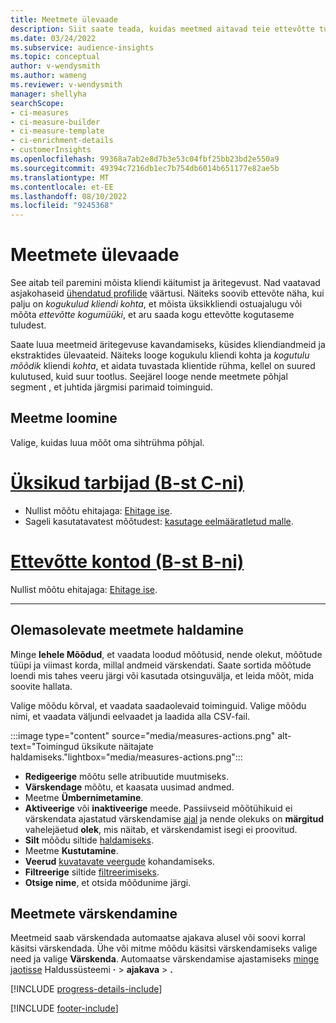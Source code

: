 ```yaml
---
title: Meetmete ülevaade
description: Siit saate teada, kuidas meetmed aitavad teie ettevõtte tulemuslikkust analüüsida ja kajastada.
ms.date: 03/24/2022
ms.subservice: audience-insights
ms.topic: conceptual
author: v-wendysmith
ms.author: wameng
ms.reviewer: v-wendysmith
manager: shellyha
searchScope:
- ci-measures
- ci-measure-builder
- ci-measure-template
- ci-enrichment-details
- customerInsights
ms.openlocfilehash: 99368a7ab2e8d7b3e53c04fbf25bb23bd2e550a9
ms.sourcegitcommit: 49394c7216db1ec7b754db6014b651177e82ae5b
ms.translationtype: MT
ms.contentlocale: et-EE
ms.lasthandoff: 08/10/2022
ms.locfileid: "9245368"
---
```

# <a name="measures-overview"></a>Meetmete ülevaade

See aitab teil paremini mõista kliendi käitumist ja äritegevust. Nad vaatavad asjakohaseid [ühendatud profilide](data-unification.md) väärtusi. Näiteks soovib ettevõte näha, kui palju on *kogukulud kliendi kohta*, et mõista üksikkliendi ostuajalugu või mõõta *ettevõtte kogumüüki*, et aru saada kogu ettevõtte kogutaseme tuludest.

Saate luua meetmeid äritegevuse kavandamiseks, küsides kliendiandmeid ja ekstraktides ülevaateid. Näiteks looge kogukulu kliendi kohta ja *kogutulu mõõdik* kliendi *kohta*, et aidata tuvastada klientide rühma, kellel on suured kulutused, kuid suur tootlus. Seejärel looge nende meetmete põhjal segment [,](segments.md) et juhtida järgmisi parimaid toiminguid.

## <a name="create-a-measure"></a>Meetme loomine

Valige, kuidas luua mõõt oma sihtrühma põhjal.

# <a name="individual-consumers-b-to-c"></a>[Üksikud tarbijad (B-st C-ni)](#tab/b2c)

- Nullist mõõtu ehitajaga: [Ehitage ise](measure-builder.md).
- Sageli kasutatavatest mõõtudest: [kasutage eelmääratletud malle](measure-templates.md).

# <a name="business-accounts-b-to-b"></a>[Ettevõtte kontod (B-st B-ni)](#tab/b2b)

Nullist mõõtu ehitajaga: [Ehitage ise](measure-builder.md).

---

## <a name="manage-existing-measures"></a>Olemasolevate meetmete haldamine

Minge **lehele Mõõdud**, et vaadata loodud mõõtusid, nende olekut, mõõtude tüüpi ja viimast korda, millal andmeid värskendati. Saate sortida mõõtude loendi mis tahes veeru järgi või kasutada otsinguvälja, et leida mõõt, mida soovite hallata.

Valige mõõdu kõrval, et vaadata saadaolevaid toiminguid. Valige mõõdu nimi, et vaadata väljundi eelvaadet ja laadida alla CSV-fail.

:::image type="content" source="media/measures-actions.png" alt-text="Toimingud üksikute näitajate haldamiseks."lightbox="media/measures-actions.png":::

- **Redigeerige** mõõtu selle atribuutide muutmiseks.
- **Värskendage** mõõtu, et kaasata uusimad andmed.
- Meetme **Ümbernimetamine**.
- **Aktiveerige** või **inaktiveerige** meede. Passiivseid mõõtühikuid ei värskendata ajastatud värskendamise [ajal](schedule-refresh.md) ja nende olekuks on **märgitud** vahelejäetud **olek**, mis näitab, et värskendamist isegi ei proovitud.
- **Silt** mõõdu siltide [haldamiseks](work-with-tags-columns.md#manage-tags).
- Meetme **Kustutamine**.
- **Veerud** [kuvatavate veergude](work-with-tags-columns.md#customize-columns) kohandamiseks.
- **Filtreerige** siltide [filtreerimiseks](work-with-tags-columns.md#filter-on-tags).
- **Otsige nime**, et otsida mõõdunime järgi.

## <a name="refresh-measures"></a>Meetmete värskendamine

Meetmeid saab värskendada automaatse ajakava alusel või soovi korral käsitsi värskendada. Ühe või mitme mõõdu käsitsi värskendamiseks valige need ja valige **Värskenda**. Automaatse värskendamise ajastamiseks [minge jaotisse](schedule-refresh.md) Haldussüsteemi **·** > **ajakava** > **.**

[!INCLUDE [progress-details-include](includes/progress-details-pane.md)]

[!INCLUDE [footer-include](includes/footer-banner.md)]
